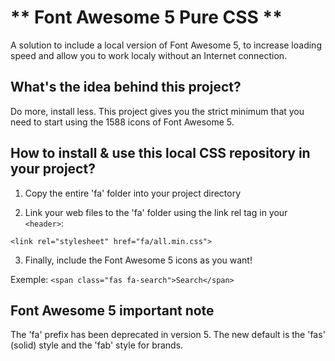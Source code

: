 # ** Font Awesome 5 Pure CSS **
A solution to include a local version of Font Awesome 5, to increase loading speed and allow you to work localy without an Internet connection.



## What's the idea behind this project?
Do more, install less. This project gives you the strict minimum that you need to start using the 1588 icons of Font Awesome 5.



## How to install & use this local CSS repository in your project?

1) Copy the entire 'fa' folder into your project directory


2) Link your web files to the 'fa' folder using the link rel tag in your ```<header>```:

  ```<link rel="stylesheet" href="fa/all.min.css">```
  

3) Finally, include the Font Awesome 5 icons as you want!

Exemple: ```<span class="fas fa-search">Search</span>```




## Font Awesome 5 important note
The 'fa' prefix has been deprecated in version 5. The new default is the 'fas' (solid) style and the 'fab' style for brands.
